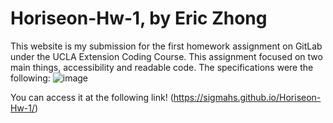 # Horiseon-Hw-1, by Eric Zhong

This website is my submission for the first homework assignment on GitLab under the UCLA Extension Coding Course.
This assignment focused on two main things, accessibility and readable code. The specifications were the following:
![image](https://user-images.githubusercontent.com/64393443/140600416-0d49a55d-8896-4472-849c-0dcefe19ab87.png)

You can access it at the following link! (https://sigmahs.github.io/Horiseon-Hw-1/)


